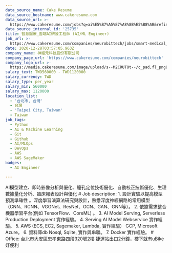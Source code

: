```yaml
---
data_source_name: Cake Resume
data_source_hostname: www.cakeresume.com
data_source_url: >-
  https://www.cakeresume.com/jobs?q=ai%E5%B7%A5%E7%A8%8B%E5%B8%AB&refinementList%5Blang_[…]y_type%5D=per_year&range%5Bsalary_range%5D%5Bmin%5D=1000000
data_source_internal_id: '25735'
title: 智慧醫療_雲端AI研發工程師 (AI/ML Engineer)
job_url: >-
  https://www.cakeresume.com/companies/neurobittech/jobs/smart-medical_algorithm-engineer-biomedical-signal
date: 2020-12-28T03:57:05.963Z
company_name: 神經元科技股份有限公司
company_page_url: 'https://www.cakeresume.com/companies/neurobittech'
company_logo_url: >-
  https://media.cakeresume.com/image/upload/s--M2CRUTOt--/c_pad,fl_png8,h_200,w_200/v1629450417/xllbss6xhjiy06njzsom.png
salary_text: TWD560000 - TWD1120000
salary_currency: TWD
salary_type: per_year
salary_min: 560000
salary_max: 1120000
location_list:
  - '台北市, 台灣'
  - 台灣
  - 'Taipei City, Taiwan'
  - Taiwan
job_tags:
  - Python
  - AI & Machine Learning
  - Git
  - Github
  - AI/MLOps
  - DevOps
  - AWS
  - AWS SageMaker
badges:
  - AI Engineer

---
```


AI模型建立、即時影像分析與優化、瞳孔定位技術優化、自動校正技術優化、生理數據量化分析、臨床報表設計與優化 # Job description: 1. 設計實驗以提高模型預測準確性 。深度學習演算法研究與設計，熟悉深度神經網路的常用模型（CNN、RCNN、VGGNet、ResNet、GCN、GAN、GNN等）。 2. 依據需求整合機器學習平台(例如 TensorFlow、CoreML) 。 3. AI Model Serving, Serverless Production Deployment 實作經驗。 4. Serving AI Model Webservice 實作經驗。 5. AWS (ECS, EC2, Sagemaker, Lambda, 實作經驗） GCP, Microsoft Azure。 6. 資料庫db Nosql, Sqlite, 實作與串聯。 7. Docker 實作經驗。 # Office: 台北市大安區忠孝東路四段320號2樓 捷運站出口2分鐘，樓下就有uBike好便利